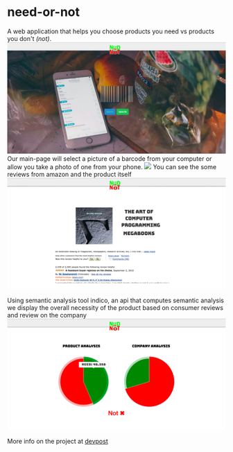 # need-or-not
A web application that helps you choose products you need vs products you don't *(not)*. 
![](main.png)
Our main-page will select a picture of a barcode from your computer or allow you take a photo of one from your phone.
![](pre-upload.png)
You can see the some reviews from amazon and the product itself
![](review.png)

Using semantic analysis tool indico, an api that computes semantic analysis we display the overall necessity of the product based on consumer reviews and review on the company
![](neednot.png)

More info on the project at [devpost](https://devpost.com/software/needornot-i4a29x)  
